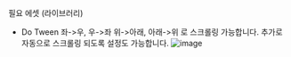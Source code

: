 필요 에셋 (라이브러리)
  - Do Tween
좌->우, 우->좌
위->아래, 아래->위 로 스크롤링 가능합니다. 추가로 자동으로 스크롤링 되도록 설정도 가능합니다.
![image](https://github.com/user-attachments/assets/23f5a936-dade-4fa4-a6b2-35ee925c1866)
